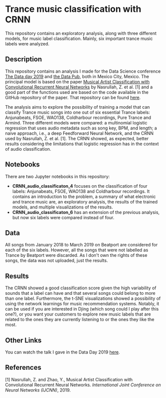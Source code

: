 # Trance music classification with CRNN
This repository contains an exploratory analysis, along with three different models, for music label classification. Mainly, six important trance music labels were analyzed.

## Description

This repository contains an analysis I made for the Data Science conference [The Data day 2019](https://sg.com.mx/dataday/) and [the Data Pub](https://www.meetup.com/es/thedatapub/), both in Mexico City, Mexico. The principal model is based on the paper [Musical Artist Classification with Convolutional Recurrent Neural Networks](https://www.researchgate.net/publication/330409573_Music_Artist_Classification_with_Convolutional_Recurrent_Neural_Networks) by Nasrullah, Z. et al. [1] and a good part of the functions used are based on the code available in the GitHub repository of the paper. That repository can be found [here](https://github.com/ZainNasrullah/music-artist-classification-crnn).

The analysis aims to explore the possibility of training a model that can classify Trance music songs into one out of six essential Trance labels: Anjunabeats, FSOE, WAO138, Coldharbour recordings, Pure Trance and Armind. Three different models were compared: a multinomial logistic regression that uses audio metadata such as song key, BPM, and length; a naive approach, i.e., a deep Feedforward Neural Network, and the CRNN used by Nasrullah, Z. et al. [1]. The CRNN showed, as expected, better results considering the limitations that logistic regression has in the context of audio classification.

## Notebooks

There are two Jupyter notebooks in this repository: 

* **CRNN_audio_classificaton_4** focuses on the classification of four labels: Anjunabeats, FSOE, WAO138 and Coldharbour recordings. It contains an introduction to the problem, a summary of what electronic and trance music are, an exploratory analysis, the results of the trained models, and multiple visualizations of the results.
* **CRNN_audio_classificaton_6**  has an extension of the previous analysis, but now six labels were compared instead of four. 

## Data

All songs from January 2018 to March 2019 on Beatport are considered for each of the six labels. However, all the songs that were not labelled as Trance by Beatport were discarded. As I don't own the rights of these songs, the data was not uploaded, just the results.

## Results

The CRNN showed a good classification score given the high variability of sounds that a label can have and that several songs could belong to more than one label. Furthermore, the t-SNE visualizations showed a possibility of using the network learnings for music recommendation systems. Notably, it can be used if you are interested in Djing (which song could I play after this one?), or you want your customers to explore new music labels that are related to the ones they are currently listening to or the ones they like the most.

## Other Links

You can watch the talk I gave in the Data Day 2019 [here](https://www.youtube.com/watch?v=hWZheSer1PM&list=PLnLzwYW6HOC4G5QJ8pWY4WD6dFlGJR8lv&index=13).

## References

[1] Nasrullah, Z. and Zhao, Y., Musical Artist Classification with Convolutional Recurrent Neural Networks. *International Joint Conference on Neural Networks (IJCNN)*, 2019.